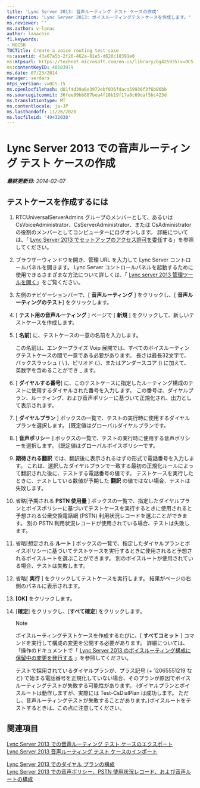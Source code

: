 ```yaml
---
title: 'Lync Server 2013: 音声ルーティング テスト ケースの作成'
description: 'Lync Server 2013: ボイスルーティングテストケースを作成します。'
ms.reviewer: ''
ms.author: v-lanac
author: lanachin
f1.keywords:
- NOCSH
TOCTitle: Create a voice routing test case
ms:assetid: 43a07a5b-2f20-462a-81e5-d628c18391e0
ms:mtpsurl: https://technet.microsoft.com/en-us/library/Gg425935(v=OCS.15)
ms:contentKeyID: 48183979
ms.date: 07/23/2014
manager: serdars
mtps_version: v=OCS.15
ms.openlocfilehash: d81f4d39a6e3972ebf036fdaca59936f3f6b86bb
ms.sourcegitcommit: 36fee89bb887bea4f18b19f17a8c69daf5bc423d
ms.translationtype: MT
ms.contentlocale: ja-JP
ms.lasthandoff: 11/26/2020
ms.locfileid: "49432038"
---
```

# <a name="create-a-voice-routing-test-case-in-lync-server-2013"></a>Lync Server 2013 での音声ルーティング テスト ケースの作成

<div data-xmlns="http://www.w3.org/1999/xhtml">

<div class="topic" data-xmlns="http://www.w3.org/1999/xhtml" data-msxsl="urn:schemas-microsoft-com:xslt" data-cs="https://msdn.microsoft.com/">

<div data-asp="https://msdn2.microsoft.com/asp">



</div>

<div id="mainSection">

<div id="mainBody">

<span> </span>

_**最終更新日:** 2014-02-07_

<div>

## <a name="to-create-a-test-case"></a>テストケースを作成するには

1.  RTCUniversalServerAdmins グループのメンバーとして、あるいは CsVoiceAdministrator、CsServerAdministrator、または CsAdministrator の役割のメンバーとしてコンピューターにログオンします。 詳細については、「 [Lync Server 2013 でセットアップのアクセス許可を委任](lync-server-2013-delegate-setup-permissions.md)する」を参照してください。

2.  ブラウザーウィンドウを開き、管理 URL を入力して Lync Server コントロールパネルを開きます。 Lync Server コントロールパネルを起動するために使用できるさまざまな方法について詳しくは、「 [Lync server 2013 管理ツールを開く](lync-server-2013-open-lync-server-administrative-tools.md)」をご覧ください。

3.  左側のナビゲーションバーで、[ **音声ルーティング** ] をクリックし、[ **音声ルーティングのテスト**] をクリックします。

4.  [ **テスト用の音声ルーティング** ] ページで [ **新規** ] をクリックして、新しいテストケースを作成します。

5.  [ **名前**] に、テストケースの一意の名前を入力します。
    
    この名前は、エンタープライズ Voip 展開では、すべてのボイスルーティングテストケースの間で一意である必要があります。 長さは最長32文字で、バックスラッシュ ( \\ )、ピリオド (.)、またはアンダースコア () に加えて、英数字を含めることができ \_ ます。

6.  [ **ダイヤルする番号**] に、このテストケースに指定したルーティング構成のテストに使用するダイヤルされた番号を入力します。 この番号は、ダイヤルプラン、ルーティング、および音声ポリシーに基づいて正規化され、出力として表示されます。

7.  [ **ダイヤルプラン** ] ボックスの一覧で、テストの実行時に使用するダイヤルプランを選択します。 [既定値はグローバルダイヤルプランです。

8.  [ **音声ポリシー** ] ボックスの一覧で、テストの実行時に使用する音声ポリシーを選択します。 [既定値はグローバルボイスポリシーです。

9.  **期待される翻訳** では、翻訳後に表示されるはずの形式で電話番号を入力します。 これは、選択したダイヤルプランで一致する最初の正規化ルールによって翻訳された後に、テストする電話番号の値です。 テストケースを実行したときに、テストしている数値が予期した **翻訳** の値ではない場合、テストは失敗します。

10. 省略[予期される **PSTN 使用量** ] ボックスの一覧で、指定したダイヤルプランとボイスポリシーに基づいてテストケースを実行するときに使用されると予想される公衆交換電話網 (PSTN) 利用状況レコードを選ぶことができます。 別の PSTN 利用状況レコードが使用されている場合、テストは失敗します。

11. 省略[想定される **ルート** ] ボックスの一覧で、指定したダイヤルプランとボイスポリシーに基づいてテストケースを実行するときに使用されると予想されるボイスルートを選ぶことができます。 別のボイスルートが使用されている場合、テストは失敗します。

12. 省略[ **実行** ] をクリックしてテストケースを実行します。 結果がページの右側のパネルに表示されます。

13. **[OK]** をクリックします。

14. [**確定**] をクリックし、[**すべて確定**] をクリックします。
    
    <div>
    

    > [!NOTE]  
    > ボイスルーティングテストケースを作成するたびに、[ <STRONG>すべてコミット</STRONG> ] コマンドを実行して構成の変更を公開する必要があります。 詳細については、「操作のドキュメントで「 <A href="lync-server-2013-publish-pending-changes-to-the-voice-routing-configuration.md">Lync Server 2013 のボイスルーティング構成に保留中の変更を発行する</A> 」を参照してください。

    
    </div>
    
    テストで採用されているダイヤルプランが、プラス記号 (+ 12065551219 など) で始まる電話番号を正規化していない場合、そのプランが原因でボイスルーティングテストが失敗する可能性があります。 (ダイヤルプランとボイスルートは動作しますが、実際には Test-CsDialPlan は成功します。 ただし、音声ルーティングテストが失敗することがあります。)ボイスルートをテストするときは、この点に注意してください。

</div>

<div>

## <a name="see-also"></a>関連項目


[Lync Server 2013 での音声ルーティング テスト ケースのエクスポート](lync-server-2013-export-voice-routing-test-cases.md)  
[Lync Server 2013 音声ルーティング テスト ケースのインポート](lync-server-2013-import-voice-routing-test-cases.md)  


[Lync Server 2013 でのダイヤル プランの構成](lync-server-2013-configuring-dial-plans.md)  
[Lync Server 2013 での音声ポリシー、PSTN 使用状況レコード、および音声ルートの構成](lync-server-2013-configuring-voice-policies-pstn-usage-records-and-voice-routes.md)  
  

</div>

</div>

<span> </span>

</div>

</div>

</div>

